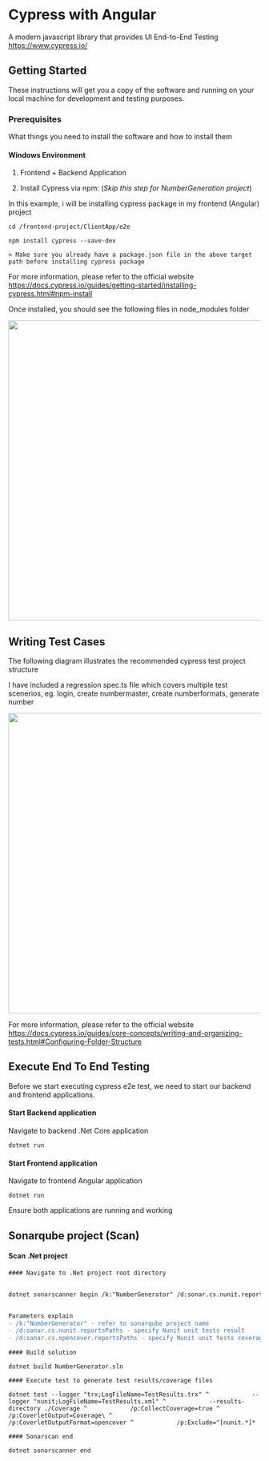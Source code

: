 # Cypress with Angular

A modern javascript library that provides UI End-to-End Testing https://www.cypress.io/

## Getting Started

These instructions will get you a copy of the software and running on your local machine for development and testing purposes.

### Prerequisites

What things you need to install the software and how to install them

#### Windows Environment

1. Frontend + Backend Application

2. Install Cypress via npm: (*Skip this step for NumberGeneration project*)

In this example, i will be installing cypress package in my frontend (Angular) project

```
cd /frontend-project/ClientApp/e2e

npm install cypress --save-dev

```
    > Make sure you already have a package.json file in the above target path before installing cypress package

For more information, please refer to the official website https://docs.cypress.io/guides/getting-started/installing-cypress.html#npm-install

Once installed, you should see the following files in node_modules folder

<img src="https://user-images.githubusercontent.com/5947398/102973374-92012b00-4537-11eb-82dd-9d39d92cf595.png" width="600" />


## Writing Test Cases

The following diagram illustrates the recommended cypress test project structure

I have included a regression spec.ts file which covers multiple test scenerios, eg. login, create numbermaster, create numberformats, generate number

<img src="https://user-images.githubusercontent.com/5947398/102974294-3e8fdc80-4539-11eb-9946-207bd7fb627b.png" width="600" />

For more information, please refer to the official website https://docs.cypress.io/guides/core-concepts/writing-and-organizing-tests.html#Configuring-Folder-Structure


## Execute End To End Testing

Before we start executing cypress e2e test, we need to start our backend and frontend applications.


#### Start Backend application

Navigate to backend .Net Core application 

```
dotnet run
```

#### Start Frontend application

Navigate to frontend Angular application 

```
dotnet run
```
Ensure both applications are running and working






## Sonarqube project (Scan)

#### Scan .Net project



```diff
#### Navigate to .Net project root directory


dotnet sonarscanner begin /k:"NumberGenerator" /d:sonar.cs.nunit.reportsPaths=C:\Users\ran_d\source\repos\NumberGenerationNew\Tests\**\TestResults\TestResults.xml /d:sonar.cs.opencover.reportsPaths=C:\Users\ran_d\source\repos\NumberGenerationNew\Tests\**\Coverage\*.opencover.xml


Parameters explain
- /k:"NumberGenerator" - refer to sonarqube project name
- /d:sonar.cs.nunit.reportsPaths - specify Nunit unit tests result
- /d:sonar.cs.opencover.reportsPaths - specify Nunit unit tests coverage

```

```
#### Build solution

dotnet build NumberGenerator.sln

```


```
#### Execute test to generate test results/coverage files

dotnet test --logger "trx;LogFileName=TestResults.trx" ^            --logger "nunit;LogFileName=TestResults.xml" ^            --results-directory ./Coverage ^            /p:CollectCoverage=true ^            /p:CoverletOutput=Coverage\ ^            /p:CoverletOutputFormat=opencover ^            /p:Exclude="[nunit.*]*

```

```
#### Sonarscan end

dotnet sonarscanner end

```
